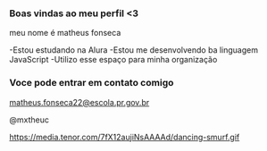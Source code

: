 ### Boas vindas ao meu perfil <3

meu nome é matheus fonseca

-Estou estudando na Alura
-Estou me desenvolvendo ba linguagem JavaScript
-Utilizo esse espaço para minha organização

### Voce pode entrar em contato comigo 

matheus.fonseca22@escola.pr.gov.br

@mxtheuc

https://media.tenor.com/7fX12aujiNsAAAAd/dancing-smurf.gif
